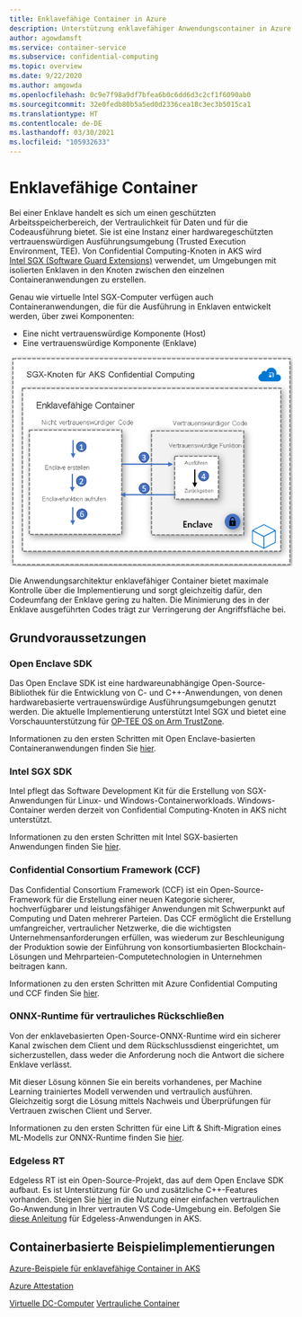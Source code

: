 ```yaml
---
title: Enklavefähige Container in Azure
description: Unterstützung enklavefähiger Anwendungscontainer in Azure Kubernetes Service (AKS)
author: agowdamsft
ms.service: container-service
ms.subservice: confidential-computing
ms.topic: overview
ms.date: 9/22/2020
ms.author: amgowda
ms.openlocfilehash: 0c9e7f98a9df7bfea6b0c6dd6d3c2cf1f6090ab0
ms.sourcegitcommit: 32e0fedb80b5a5ed0d2336cea18c3ec3b5015ca1
ms.translationtype: HT
ms.contentlocale: de-DE
ms.lasthandoff: 03/30/2021
ms.locfileid: "105932633"
---
```

# <a name="enclave-aware-containers"></a>Enklavefähige Container

Bei einer Enklave handelt es sich um einen geschützten Arbeitsspeicherbereich, der Vertraulichkeit für Daten und für die Codeausführung bietet. Sie ist eine Instanz einer hardwaregeschützten vertrauenswürdigen Ausführungsumgebung (Trusted Execution Environment, TEE). Von Confidential Computing-Knoten in AKS wird [Intel SGX (Software Guard Extensions)](https://software.intel.com/sgx) verwendet, um Umgebungen mit isolierten Enklaven in den Knoten zwischen den einzelnen Containeranwendungen zu erstellen.

Genau wie virtuelle Intel SGX-Computer verfügen auch Containeranwendungen, die für die Ausführung in Enklaven entwickelt werden, über zwei Komponenten:

- Eine nicht vertrauenswürdige Komponente (Host)
- Eine vertrauenswürdige Komponente (Enklave)

![Architektur enklavefähiger Container](./media/enclave-aware-containers/enclaveawarecontainer.png)

Die Anwendungsarchitektur enklavefähiger Container bietet maximale Kontrolle über die Implementierung und sorgt gleichzeitig dafür, den Codeumfang der Enklave gering zu halten. Die Minimierung des in der Enklave ausgeführten Codes trägt zur Verringerung der Angriffsfläche bei.   

## <a name="enablers"></a>Grundvoraussetzungen

### <a name="open-enclave-sdk"></a>Open Enclave SDK
Das Open Enclave SDK ist eine hardwareunabhängige Open-Source-Bibliothek für die Entwicklung von C- und C++-Anwendungen, von denen hardwarebasierte vertrauenswürdige Ausführungsumgebungen genutzt werden. Die aktuelle Implementierung unterstützt Intel SGX und bietet eine Vorschauunterstützung für [OP-TEE OS on Arm TrustZone](https://optee.readthedocs.io/en/latest/general/about.html).

Informationen zu den ersten Schritten mit Open Enclave-basierten Containeranwendungen finden Sie [hier](https://github.com/openenclave/openenclave/tree/master/docs/GettingStartedDocs).

### <a name="intel-sgx-sdk"></a>Intel SGX SDK
Intel pflegt das Software Development Kit für die Erstellung von SGX-Anwendungen für Linux- und Windows-Containerworkloads. Windows-Container werden derzeit von Confidential Computing-Knoten in AKS nicht unterstützt.

Informationen zu den ersten Schritten mit Intel SGX-basierten Anwendungen finden Sie [hier](https://software.intel.com/content/www/us/en/develop/topics/software-guard-extensions/sdk.html).

### <a name="confidential-consortium-framework-ccf"></a>Confidential Consortium Framework (CCF)
Das Confidential Consortium Framework (CCF) ist ein Open-Source-Framework für die Erstellung einer neuen Kategorie sicherer, hochverfügbarer und leistungsfähiger Anwendungen mit Schwerpunkt auf Computing und Daten mehrerer Parteien. Das CCF ermöglicht die Erstellung umfangreicher, vertraulicher Netzwerke, die die wichtigsten Unternehmensanforderungen erfüllen, was wiederum zur Beschleunigung der Produktion sowie der Einführung von konsortiumbasierten Blockchain-Lösungen und Mehrparteien-Computetechnologien in Unternehmen beitragen kann.

Informationen zu den ersten Schritten mit Azure Confidential Computing und CCF finden Sie [hier](https://github.com/Microsoft/CCF).

### <a name="confidential-inferencing-onnx-runtime"></a>ONNX-Runtime für vertrauliches Rückschließen

Von der enklavebasierten Open-Source-ONNX-Runtime wird ein sicherer Kanal zwischen dem Client und dem Rückschlussdienst eingerichtet, um sicherzustellen, dass weder die Anforderung noch die Antwort die sichere Enklave verlässt. 

Mit dieser Lösung können Sie ein bereits vorhandenes, per Machine Learning trainiertes Modell verwenden und vertraulich ausführen. Gleichzeitig sorgt die Lösung mittels Nachweis und Überprüfungen für Vertrauen zwischen Client und Server. 

Informationen zu den ersten Schritten für eine Lift & Shift-Migration eines ML-Modells zur ONNX-Runtime finden Sie [hier](https://aka.ms/confidentialinference).

### <a name="edgeless-rt"></a>Edgeless RT

Edgeless RT ist ein Open-Source-Projekt, das auf dem Open Enclave SDK aufbaut. Es ist Unterstützung für Go und zusätzliche C++-Features vorhanden. Steigen Sie [hier](https://github.com/edgelesssys/edgelessrt) in die Nutzung einer einfachen vertraulichen Go-Anwendung in Ihrer vertrauten VS Code-Umgebung ein. Befolgen Sie [diese Anleitung](https://github.com/edgelesssys/edgelessrt/blob/master/docs/ERTAzureAKSDeployment.md) für Edgeless-Anwendungen in AKS.


## <a name="container-based-sample-implementations"></a>Containerbasierte Beispielimplementierungen

[Azure-Beispiele für enklavefähige Container in AKS](https://github.com/Azure-Samples/confidential-computing/tree/main/containersamples)

<!-- LINKS - external -->
[Azure Attestation](../attestation/overview.md)


<!-- LINKS - internal -->
[Virtuelle DC-Computer](./virtual-machine-solutions.md)
[Vertrauliche Container](./confidential-containers.md)